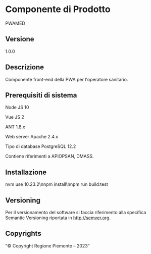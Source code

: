 # Componente di Prodotto

PWAMED

## Versione

1.0.0

## Descrizione

Componente front-end della PWA per l'operatore sanitario.

## Prerequisiti di sistema

Node JS
10

Vue JS
2

ANT
1.8.x

Web server
Apache 2.4.x

Tipo di database
PostgreSQL 12.2

Contiene riferimenti a APIOPSAN, DMASS.

## Installazione

nvm use 10.23.2\nnpm install\nnpm run build:test

## Versioning

Per il versionamento del software si faccia riferimento alla specifica Semantic Versioning riportata in http://semver.org.

## Copyrights

“© Copyright Regione Piemonte – 2023”

